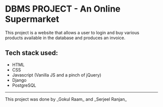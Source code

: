 # DBMS PROJECT - An Online Supermarket

This project is a website that allows a user to login and buy various products available in the database and produces an invoice.

## Tech stack used:
* HTML
* CSS
* Javascript (Vanilla JS and a pinch of jQuery)
* Django
* PostgreSQL

<hr>
This project was done by _Gokul Raam_ and _Serjeel Ranjan_
